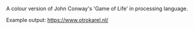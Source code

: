 A colour version of John Conway's 'Game of Life' in processing language.

Example output:
https://www.otrokarel.nl/
